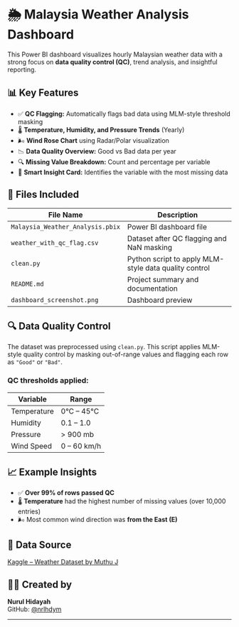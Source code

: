
# 🌦️ Malaysia Weather Analysis Dashboard

This Power BI dashboard visualizes hourly Malaysian weather data with a strong focus on **data quality control (QC)**, trend analysis, and insightful reporting.

## 📊 Key Features

- ✅ **QC Flagging:** Automatically flags bad data using MLM-style threshold masking
- 🌡️ **Temperature, Humidity, and Pressure Trends** (Yearly)
- 🌬️ **Wind Rose Chart** using Radar/Polar visualization
- 📉 **Data Quality Overview:** Good vs Bad data per year
- 🔍 **Missing Value Breakdown:** Count and percentage per variable
- 🧠 **Smart Insight Card:** Identifies the variable with the most missing data

## 📁 Files Included

| File Name                    | Description |
|-----------------------------|-------------|
| `Malaysia_Weather_Analysis.pbix` | Power BI dashboard file |
| `weather_with_qc_flag.csv`       | Dataset after QC flagging and NaN masking |
| `clean.py`       | Python script to apply MLM-style data quality control |
| `README.md`                       | Project summary and documentation |
| `dashboard_screenshot.png`       | Dashboard preview |


## 🔍 Data Quality Control

The dataset was preprocessed using `clean.py`. This script applies MLM-style quality control by masking out-of-range values and flagging each row as `"Good"` or `"Bad"`.

### QC thresholds applied:

| Variable      | Range        |
|---------------|--------------|
| Temperature   | 0°C – 45°C   |
| Humidity      | 0.1 – 1.0    |
| Pressure      | > 900 mb     |
| Wind Speed    | 0 – 60 km/h  |

## 📈 Example Insights

- ✅ **Over 99% of rows passed QC**
- 🌡️ **Temperature** had the highest number of missing values (over 10,000 entries)
- 🌬️ Most common wind direction was **from the East (E)**

## 📌 Data Source

[Kaggle – Weather Dataset by Muthu J](https://www.kaggle.com/datasets/muthuj7/weather-dataset)

## 👩‍💻 Created by

**Nurul Hidayah**  
GitHub: [@nrlhdym](https://github.com/nrlhdym)

---
